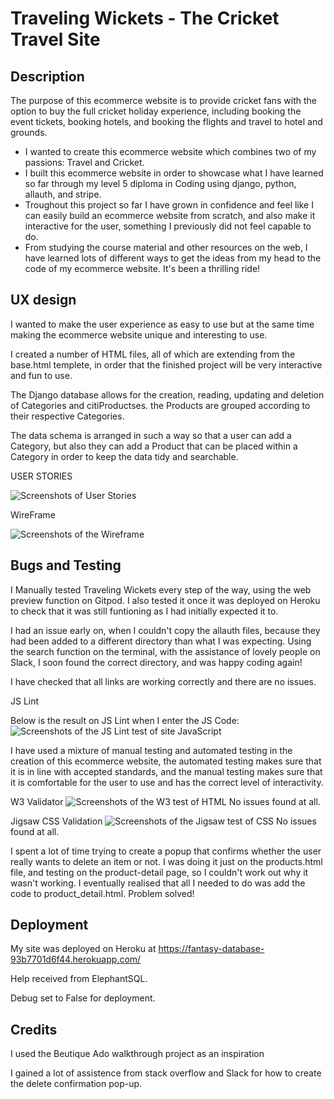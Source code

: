 # Traveling Wickets - The Cricket Travel Site
## Description
The purpose of this ecommerce website is to provide cricket fans with the option to buy the full cricket holiday experience, including booking the event tickets, booking hotels, and booking the flights and travel to hotel and grounds.
- I wanted to create this ecommerce website which combines two of my passions: Travel and Cricket.
- I built this ecommerce website in order to showcase what I have learned so far through my level 5 diploma in Coding using django, python, allauth, and stripe.
- Troughout this project so far I have grown in confidence and feel like I can easily build an ecommerce website from scratch, and also make it interactive for the user, something  I previously did not feel capable to do.
- From studying the course material and other resources on the web, I have learned lots of different ways to get the ideas from my head to the code of my ecommerce website. It's been a thrilling ride!
 
## UX design

I wanted to make the user experience as easy to use but at the same time making the ecommerce website unique and interesting to use. 

I created a number of HTML files, all of which are extending from the base.html templete, in order that the finished project will be very interactive and fun to use.

The Django database allows for the creation, reading, updating and deletion of Categories and citiProductses. the Products are grouped according to their respective Categories.

The data schema is arranged in such a way so that a user can add a Category, but also they can add a Product that can be placed within a Category in order to keep the data tidy and searchable.

USER STORIES

![Screenshots of User Stories](images/UserStories "User Stories")

WireFrame

![Screenshots of the Wireframe](images/Wireframe.png "Wireframe")




## Bugs and Testing

I Manually tested Traveling Wickets every step of the way, using the web preview function on Gitpod. I also tested it once it was deployed on Heroku to check that it was still funtioning as I had initially expected it to.

I had an issue early on, when I couldn't copy the allauth files, because they had been added to a different directory than what I was expecting. Using the search function on the terminal, with the assistance of lovely people on Slack, I soon found the correct directory, and was happy coding again!

I have checked that all links are working correctly and there are no issues.

JS Lint

Below is the result on JS Lint when I enter the JS Code:
![Screenshots of the JS Lint test of site JavaScript](images/JsLint.jpg "JS Lint")


I have used a mixture of manual testing and automated testing in the creation of this ecommerce website, the automated testing makes sure that it is in line with accepted standards, and the manual testing makes sure that it is comfortable for the user to use and has the correct level of interactivity.

W3 Validator
![Screenshots of the W3 test of HTML](images/W3HtmlValidation.jpg "W3 Validation HTML")
No issues found at all.

Jigsaw CSS Validation
![Screenshots of the Jigsaw test of CSS](images/jigsawValidation.jpg "Jigsaw Validation CSS")
No issues found at all.

I spent a lot of time trying to create a popup that confirms whether the user really wants to delete an item or not. I was doing it just on the products.html file, and testing on the product-detail page, so I couldn't work out why it wasn't working. I eventually realised that all I needed to do was add the code to product_detail.html. Problem solved!

## Deployment
My site was deployed on Heroku at https://fantasy-database-93b7701d6f44.herokuapp.com/

Help received from ElephantSQL.

Debug set to False for deployment.


## Credits
I used the Beutique Ado walkthrough project as an inspiration

I gained a lot of assistence from stack overflow and Slack for how to create the delete confirmation pop-up.




